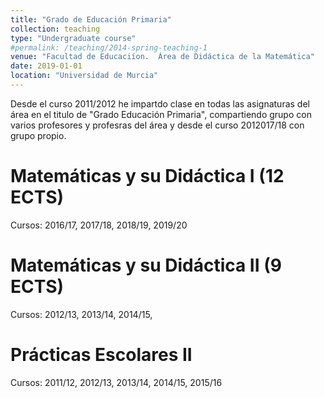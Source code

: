 ```yaml
---
title: "Grado de Educación Primaria"
collection: teaching
type: "Undergraduate course"
#permalink: /teaching/2014-spring-teaching-1
venue: "Facultad de Educaciíon.  Área de Didáctica de la Matemática"
date: 2019-01-01
location: "Universidad de Murcia"
---
```


Desde el curso 2011/2012 he impartdo clase en todas las asignaturas del área en el titulo de "Grado Educación Primaria",
 compartiendo grupo con varios profesores y profesras del área y desde el curso 2012017/18 con grupo propio.



Matemáticas y su Didáctica I (12 ECTS)
====== 
Cursos: 2016/17, 2017/18, 2018/19, 2019/20

Matemáticas y su Didáctica II (9 ECTS)
======
Cursos: 2012/13, 2013/14, 2014/15, 

Prácticas Escolares II
======
Cursos: 2011/12, 2012/13, 2013/14, 2014/15, 2015/16

